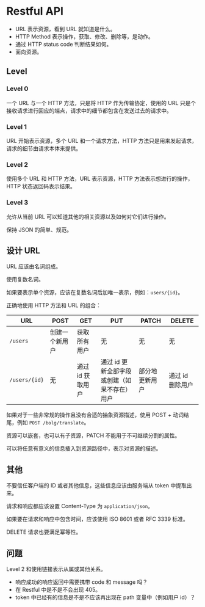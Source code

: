 # Restful API

- URL 表示资源，看到 URL 就知道是什么。
- HTTP Method 表示操作，获取、修改、删除等，是动作。
- 通过 HTTP status code 判断结果如何。
- 面向资源。

## Level

### Level 0

一个 URL 与一个 HTTP 方法，只是将 HTTP 作为传输协定，使用的 URL 只是个接收请求进行回应的端点，请求中的细节都包含在发送过去的请求中。

### Level 1

URL 开始表示资源，多个 URL 和一个请求方法，HTTP 方法只是用来发起请求，请求的细节由请求本体来提供。

### Level 2

使用多个 URL 和 HTTP 方法，URL 表示资源，HTTP 方法表示想进行的操作，HTTP 状态返回码表示结果。

### Level 3

允许从当前 URL 可以知道其他的相关资源以及如何对它们进行操作。

保持 JSON 的简单、规范。

## 设计 URL

URL 应该由名词组成。

使用复数名词。

如果要表示单个资源，应该在复数名词后加唯一表示，例如：`users/{id}`。

正确地使用 HTTP 方法和 URL 的组合：

URL|POST|GET|PUT|PATCH|DELETE
---|----|---|---|-----|------
`/users`|创建一个新用户|获取所有用户|无|无|无
`/users/{id}`|无|通过 id 获取用户|通过 id 更新全部字段或创建（如果不存在）用户|部分地更新用户|通过 id 删除用户

如果对于一些非常规的操作且没有合适的抽象资源描述，使用 POST + 动词结尾，例如 `POST /bolg/translate`。

资源可以嵌套，也可以有子资源，PATCH 不能用于不可继续分割的属性。

可以将任意有意义的信息插入到资源路径中，表示对资源的描述。

## 其他

不要信任客户端的 ID 或者其他信息，这些信息应该由服务端从 token 中提取出来。

请求和响应都应该设置 Content-Type 为 `application/json`。

如果要在请求和响应中包含时间，应该使用 ISO 8601 或者 RFC 3339 标准。

DELETE 请求也要满足幂等性。

## 问题

Level 2 和使用链接表示从属或其他关系。

- 响应成功的响应返回中需要携带 code 和 message 吗？
- 在 Restful 中是不是不会出现 405。
- token 中已经有的信息是不是不应该再出现在 path 变量中（例如用户 id）？

